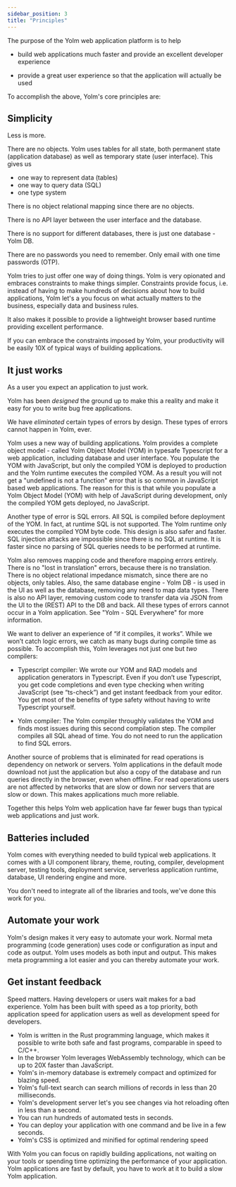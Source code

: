 ```yaml
---
sidebar_position: 3
title: "Principles"
---
```


The purpose of the Yolm web application platform is to help

- build web applications much faster and provide an excellent developer experience

- provide a great user experience so that the application will actually be used

To accomplish the above, Yolm's core principles are:

## Simplicity

Less is more.

There are no objects. Yolm uses tables for all state, both permanent state (application database) as well as temporary state (user interface). This gives us
- one way to represent data (tables)
- one way to query data (SQL)
- one type system

There is no object relational mapping since there are no objects.

There is no API layer between the user interface and the database.

There is no support for different databases, there is just one database - Yolm DB.

There are no passwords you need to remember. Only email with one time passwords (OTP).

Yolm tries to just offer one way of doing things. Yolm is very opionated and embraces constraints to make things simpler. Constraints provide focus, i.e. instead of having to make hundreds of decisions about how to build applications, Yolm let's a you focus on what actually matters to the business, especially data and business rules.

It also makes it possible to provide a lightweight browser based runtime providing excellent performance.

If you can embrace the constraints imposed by Yolm, your productivity will be easily 10X of typical ways of building applications.

## It just works

As a user you expect an application to just work.

Yolm has been _designed_ the ground up to make this a reality and make it easy for you to write bug free applications.

We have _eliminated_ certain types of errors by design. These types of errors cannot happen in Yolm, ever.

Yolm uses a new way of building applications. Yolm provides a complete object model - called Yolm Object Model (YOM) in typesafe Typescript for a web application, including database and user interface. You populate the YOM with JavaScript, but only the compiled YOM is deployed to production and the Yolm runtime executes the compiled YOM. As a result you will not get a "undefined is not a function" error that is so common in JavaScript based web applications. The reason for this is that while you populate a Yolm Object Model (YOM) with help of JavaScript during development, only the compiled YOM gets deployed, no JavaScript.

Another type of error is SQL errors. All SQL is compiled before deployment of the YOM. In fact, at runtime SQL is not supported. The Yolm runtime only executes the compiled YOM byte code. This design is also safer and faster. SQL injection attacks are impossible since there is no SQL at runtime. It is faster since no parsing of SQL queries needs to be performed at runtime.

Yolm also removes mapping code and therefore mapping errors entirely. There is no "lost in translation" errors, because there is no translation. There is no object relational impedance mismatch, since there are no objects, only tables. Also, the same database engine - Yolm DB - is used in the UI as well as the database, removing any need to map data types. There is also no API layer, removing custom code to transfer data via JSON from the UI to the (REST) API to the DB and back. All these types of errors cannot occur in a Yolm application. See "Yolm - SQL Everywhere" for more information.

We want to deliver an experience of “if it compiles, it works”. While we won’t catch logic errors, we catch as many bugs during compile time as possible. To accomplish this, Yolm leverages not just one but _two_ compilers: 

- Typescript compiler: We wrote our YOM and RAD models and application generators in Typescript. Even if you don’t use Typescript, you get code completions and even type checking when writing JavaScript (see “ts-check”) and get instant feedback from your editor. You get most of the benefits of type safety without having to write Typescript yourself.

- Yolm compiler: The Yolm compiler throughly validates the YOM and finds most issues during this second compilation step. The compiler compiles all SQL ahead of time. You do not need to run the application to find SQL errors.

Another source of problems that is eliminated for read operations is dependency on network or servers. Yolm applications in the default mode download not just the application but also a copy of the database and run queries directly in the browser, even when offline. For read operations users are not affected by networks that are slow or down nor servers that are slow or down. This makes applications much more reliable.

Together this helps Yolm web application have far fewer bugs than typical web applications and just work.


## Batteries included
Yolm comes with everything needed to build typical web applications. It comes with a UI component library, theme, routing, compiler, development server, testing tools, deployment service, serverless application runtime, database, UI rendering engine and more.

You don't need to integrate all of the libraries and tools, we've done this work for you.

## Automate your work

Yolm's design makes it very easy to automate your work. Normal meta programming (code generation) uses code or configuration as input and code as output. Yolm uses models as both input and output. This makes meta programming a lot easier and you can thereby automate your work.

## Get instant feedback

Speed matters. Having developers or users wait makes for a bad experience. Yolm has been built with speed as a top priority, both application speed for application users as well as development speed for developers.

- Yolm is written in the Rust programming language, which makes it possible to write both safe and fast programs, comparable in speed to C/C++.
- In the browser Yolm leverages WebAssembly technology, which can be up to 20X faster than JavaScript.
- Yolm's in-memory database is extremely compact and optimized for blazing speed.
- Yolm's full-text search can search millions of records in less than 20 milliseconds.
- Yolm's development server let's you see changes via hot reloading often in less than a second.
- You can run hundreds of automated tests in seconds.
- You can deploy your application with one command and be live in a few seconds.
- Yolm's CSS is optimized and minified for optimal rendering speed

With Yolm you can focus on rapidly building applications, not waiting on your tools or spending time optimizing the performance of your application. Yolm applications are fast by default, you have to work at it to build a slow Yolm application.